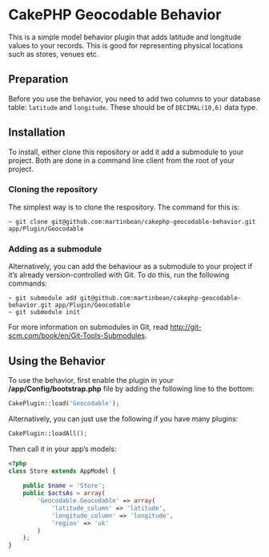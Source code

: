 # CakePHP Geocodable Behavior

This is a simple model behavior plugin that adds latitude and longitude values to your records. This is good for representing physical locations such as stores, venues etc.

## Preparation

Before you use the behavior, you need to add two columns to your database table: `latitude` and `longitude`. These should be of `DECIMAL(10,6)` data type.

## Installation

To install, either clone this repository or add it add a submodule to your project. Both are done in a command line client from the root of your project.

### Cloning the repository

The simplest way is to clone the respository. The command for this is:

    ~ git clone git@github.com:martinbean/cakephp-geocodable-behavior.git app/Plugin/Geocodable

### Adding as a submodule

Alternatively, you can add the behaviour as a submodule to your project if it’s already version-controlled with Git. To do this, run the following commands:

    ~ git submodule add git@github.com:martinbean/cakephp-geocodable-behavior.git app/Plugin/Geocodable
    ~ git submodule init

For more information on submodules in Git, read http://git-scm.com/book/en/Git-Tools-Submodules.

## Using the Behavior

To use the behavior, first enable the plugin in your **/app/Config/bootstrap.php** file by adding the following line to the bottom:

```php
CakePlugin::load('Geocodable');
```

Alternatively, you can just use the following if you have many plugins:

```php
CakePlugin::loadAll();
```

Then call it in your app’s models:

```php
<?php
class Store extends AppModel {
    
    public $name = 'Store';
    public $actsAs = array(
        'Geocodable.Geocodable' => array(
            'latitude_column' => 'latitude',
            'longitude_column' => 'longitude',
            'region' => 'uk'
        )
    );
}
```